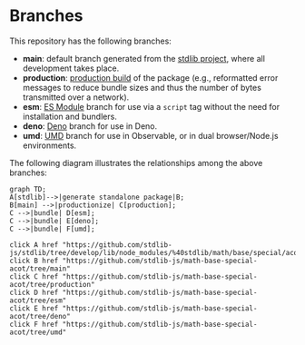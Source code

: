 <!--

@license Apache-2.0

Copyright (c) 2022 The Stdlib Authors.

Licensed under the Apache License, Version 2.0 (the "License");
you may not use this file except in compliance with the License.
You may obtain a copy of the License at

    http://www.apache.org/licenses/LICENSE-2.0

Unless required by applicable law or agreed to in writing, software
distributed under the License is distributed on an "AS IS" BASIS,
WITHOUT WARRANTIES OR CONDITIONS OF ANY KIND, either express or implied.
See the License for the specific language governing permissions and
limitations under the License.

-->

# Branches

This repository has the following branches:

-   **main**: default branch generated from the [stdlib project][stdlib-url], where all development takes place.
-   **production**: [production build][production-url] of the package (e.g., reformatted error messages to reduce bundle sizes and thus the number of bytes transmitted over a network).
-   **esm**: [ES Module][esm-url] branch for use via a `script` tag without the need for installation and bundlers.
-   **deno**: [Deno][deno-url] branch for use in Deno.
-   **umd**: [UMD][umd-url] branch for use in Observable, or in dual browser/Node.js environments.

The following diagram illustrates the relationships among the above branches:

```mermaid
graph TD;
A[stdlib]-->|generate standalone package|B;
B[main] -->|productionize| C[production];
C -->|bundle| D[esm];
C -->|bundle| E[deno];
C -->|bundle| F[umd];

click A href "https://github.com/stdlib-js/stdlib/tree/develop/lib/node_modules/%40stdlib/math/base/special/acot"
click B href "https://github.com/stdlib-js/math-base-special-acot/tree/main"
click C href "https://github.com/stdlib-js/math-base-special-acot/tree/production"
click D href "https://github.com/stdlib-js/math-base-special-acot/tree/esm"
click E href "https://github.com/stdlib-js/math-base-special-acot/tree/deno"
click F href "https://github.com/stdlib-js/math-base-special-acot/tree/umd"
```

[stdlib-url]: https://github.com/stdlib-js/stdlib/tree/develop/lib/node_modules/%40stdlib/math/base/special/acot
[production-url]: https://github.com/stdlib-js/math-base-special-acot/tree/production
[deno-url]: https://github.com/stdlib-js/math-base-special-acot/tree/deno
[umd-url]: https://github.com/stdlib-js/math-base-special-acot/tree/umd
[esm-url]: https://github.com/stdlib-js/math-base-special-acot/tree/esm